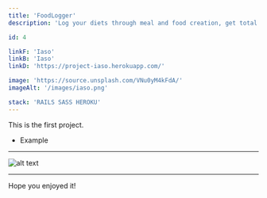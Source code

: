 ```yaml
---
title: 'FoodLogger'
description: 'Log your diets through meal and food creation, get total macros, and share with friends.'

id: 4

linkF: 'Iaso'
linkB: 'Iaso'
linkD: 'https://project-iaso.herokuapp.com/'

image: 'https://source.unsplash.com/VNu0yM4kFdA/'
imageAlt: '/images/iaso.png'

stack: 'RAILS SASS HEROKU'
---
```


This is the first project.

- Example

---

![alt text](https://images.unsplash.com/photo-1522124624696-7ea32eb9592c?ixid=MXwxMjA3fDB8MHxwaG90by1wYWdlfHx8fGVufDB8fHw%3D&ixlib=rb-1.2.1&auto=format&fit)

---

Hope you enjoyed it!
